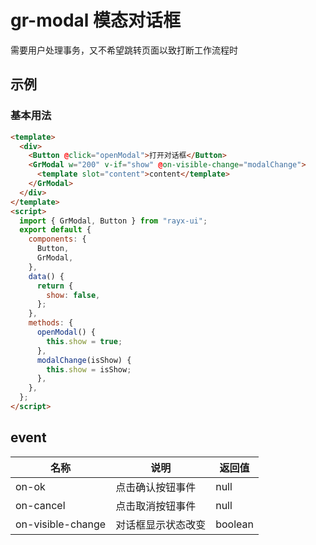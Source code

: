 <!-- type: 通用 -->

# gr-modal 模态对话框

需要用户处理事务，又不希望跳转页面以致打断工作流程时

## 示例

### 基本用法 

```html demo
<template>
  <div>
    <Button @click="openModal">打开对话框</Button>
    <GrModal w="200" v-if="show" @on-visible-change="modalChange">
      <template slot="content">content</template>
    </GrModal>
  </div>
</template>
<script>
  import { GrModal, Button } from "rayx-ui";
  export default {
    components: {
      Button,
      GrModal,
    },
    data() {
      return {
        show: false,
      };
    },
    methods: {
      openModal() {
        this.show = true;
      },
      modalChange(isShow) {
        this.show = isShow;
      },
    },
  };
</script>
```

<!-- props -->

## event

| 名称              | 说明               | 返回值  |
| ----------------- | ------------------ | ------- |
| on-ok             | 点击确认按钮事件   | null    |
| on-cancel         | 点击取消按钮事件   | null    |
| on-visible-change | 对话框显示状态改变 | boolean |
